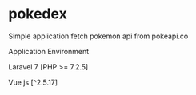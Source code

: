# pokedex
Simple application fetch pokemon api from pokeapi.co 

Application Environment

Laravel 7 [PHP >= 7.2.5]

Vue js    [^2.5.17]
